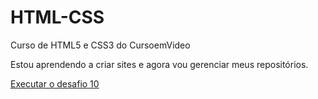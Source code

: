 # HTML-CSS
Curso de HTML5 e CSS3 do CursoemVideo

Estou aprendendo a criar sites e agora vou gerenciar meus repositórios.

<a href="https://kowalski-90.github.io/HTML-CSS/d010/android.html">Executar o desafio 10</a>

